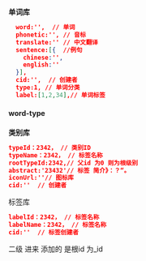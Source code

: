 **单词库**

```json
  word:'',  // 单词
  phonetic:'', // 音标
  translate:'' // 中文翻译
  sentence:[{  //例句
    chinese:'',
    english:''
  }],
  cid:'',  // 创建者
  type:1, // 单词分类
  label:[1,2,34],// 单词标签
```

#### word-type

**类别库**

```json
typeId：2342， // 类别ID
typeName：2342， // 标签名称
rootTypeId:2342,// 父id 为0 则为根级别
abstract:'23432'// 标签 简介》：？“。
iconUrl:''// 图标库
cid:''  // 创建者
```

标签库

```json
labelId：2342， // 标签名称
labelName：2342， // 标签名称
cid:''  // 标签创建者
```


二级  进来 添加的 是根id 为_id